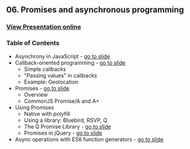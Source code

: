 ## 06. Promises and asynchronous programming
### [View Presentation online](https://rawgit.com/TelerikAcademy/JavaScript-Applications/master/06.%20Promises%20and%20asynchronous%20programming/slides/index.html)
### Table of Contents
*	Asynchrony in JavaScript - [go to slide](https://rawgit.com/TelerikAcademy/JavaScript-Applications/master/06.%20Promises%20and%20asynchronous%20programming/slides/index.html#/asynchrony-in-js)
*	Callback-oriented programming - [go to slide](https://rawgit.com/TelerikAcademy/JavaScript-Applications/master/06.%20Promises%20and%20asynchronous%20programming/slides/index.html#/callback-oriented-programming)
	*	Simple callbacks
	*	"Passing values" in callbacks
	*	Example: Geolocation
*	Promises - [go to slide](https://rawgit.com/TelerikAcademy/JavaScript-Applications/master/06.%20Promises%20and%20asynchronous%20programming/slides/index.html#/promises)
	*	Overview
	*	CommonJS Promise/A and A+
*	Using Promises
	*	Native with polyfill
	*	Using a library: Bluebird, RSVP, Q
	*	The Q Promise Library - [go to slide](https://rawgit.com/TelerikAcademy/JavaScript-Applications/master/06.%20Promises%20and%20asynchronous%20programming/slides/index.html#/q-promise-library)
	*	Promises in jQuery - [go to slide](https://rawgit.com/TelerikAcademy/JavaScript-Applications/master/06.%20Promises%20and%20asynchronous%20programming/slides/index.html#/promises-in-jquery)
*	Async operations with ES6 function generators - [go to slide](https://rawgit.com/TelerikAcademy/JavaScript-Applications/master/06.%20Promises%20and%20asynchronous%20programming/slides/index.html#/async-operations-es6)